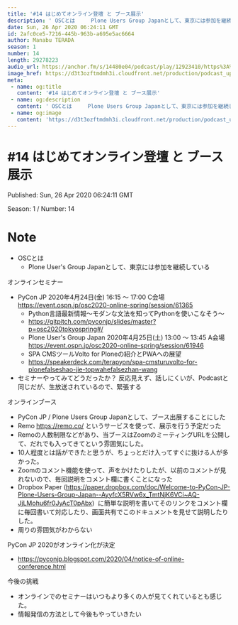 ```yaml
---
title: '#14 はじめてオンライン登壇 と ブース展示'
description: ' OSCとは     Plone Users Group Japanとして、東京には参加を継続している    オンラインセミナー  PyCon JP 2020年4月24日(金) 16:15 〜 17:'
date: Sun, 26 Apr 2020 06:24:11 GMT
id: 2afc0ce5-7216-445b-963b-a695e5ac6664
author: Manabu TERADA
season: 1
number: 14
length: 29278223
audio_url: https://anchor.fm/s/14480e04/podcast/play/12923410/https%3A%2F%2Fd3ctxlq1ktw2nl.cloudfront.net%2Fproduction%2F2020-3-26%2F67705658-48000-2-f6e52402feebc.mp3
image_href: https://d3t3ozftmdmh3i.cloudfront.net/production/podcast_uploaded/3302665/3302665-1582446732992-f3e5401da36c1.jpg
meta:
 - name: og:title
   content: '#14 はじめてオンライン登壇 と ブース展示'
 - name: og:description
   content: ' OSCとは     Plone Users Group Japanとして、東京には参加を継続している    オンラインセミナー  PyCon JP 2020年4月24日(金) 16:15 〜 17:'
 - name: og:image
   content: 'https://d3t3ozftmdmh3i.cloudfront.net/production/podcast_uploaded/3302665/3302665-1582446732992-f3e5401da36c1.jpg'
---
```

# #14 はじめてオンライン登壇 と ブース展示

Published: Sun, 26 Apr 2020 06:24:11 GMT

Season: 1 / Number: 14

# Note

<ul>
 <li>OSCとは
   <ul>
      <li>Plone User's Group Japanとして、東京には参加を継続している</li>
    </ul>
  </li>
</ul>
<p>オンラインセミナー</p>
<ul>
  <li>PyCon JP 2020年4月24日(金) 16:15 〜 17:00 C会場 <a href="https://event.ospn.jp/osc2020-online-spring/session/61365" rel="noreferrer nofollow noopener" target="_blank">https://event.ospn.jp/osc2020-online-spring/session/61365</a>
    <ul>
      <li>Python言語最新情報～モダンな文法を知ってPythonを使いこなそう～</li>
      <li><a href="https://gitpitch.com/pyconjp/slides/master?p=osc2020tokyospring#/" rel="noreferrer nofollow noopener" target="_blank">https://gitpitch.com/pyconjp/slides/master?p=osc2020tokyospring#/</a></li>
      <li>Plone User's Group Japan 2020年4月25日(土) 13:00 〜 13:45 A会場 <a href="https://event.ospn.jp/osc2020-online-spring/session/61946" rel="noreferrer nofollow noopener" target="_blank">https://event.ospn.jp/osc2020-online-spring/session/61946</a></li>
      <li>SPA CMSツールVolto for Ploneの紹介とPWAへの展望</li>
      <li><a href="https://speakerdeck.com/terapyon/spa-cmsturuvolto-for-plonefalseshao-jie-topwahefalsezhan-wang" rel="noreferrer nofollow noopener" target="_blank">https://speakerdeck.com/terapyon/spa-cmsturuvolto-for-plonefalseshao-jie-topwahefalsezhan-wang</a></li>
    </ul>
  </li>
  <li>セミナーやってみてどうだったか？ 反応見えず、話しにくいが、Podcastと同じだが、生放送されているので、緊張する</li>
</ul>
<p>オンラインブース</p>
<ul>
  <li>PyCon JP / Plone Users Group Japanとして、ブース出展することにした</li>
  <li>Remo <a href="https://remo.co/" rel="noreferrer nofollow noopener" target="_blank">https://remo.co/</a> というサービスを使って、展示を行う予定だった</li>
  <li>Remoの人数制限などがあり、当ブースはZoomのミーティングURLを公開して、だれでも入ってきてという雰囲気にした。</li>
  <li>10人程度とは話ができたと思うが、ちょっとだけ入ってすぐに抜ける人が多かった。</li>
  <li>Zoomのコメント機能を使って、声をかけたりしたが、以前のコメントが見れないので、毎回説明をコメント欄に書くことになった</li>
  <li>Dropbox Paper (<a href="https://paper.dropbox.com/doc/Welcome-to-PyCon-JP-Plone-Users-Group-Japan--AyyfcX5RVw6x_TmtNjK6VCi~AQ-JjLMohu6fr0JyAcT0pAbx">https://paper.dropbox.com/doc/Welcome-to-PyCon-JP-Plone-Users-Group-Japan--AyyfcX5RVw6x_TmtNjK6VCi~AQ-JjLMohu6fr0JyAcT0pAbx</a>) &nbsp;に簡単な説明を書いてそのリンクをコメント欄に毎回書いて対応したり、画面共有でこのドキュメントを見せて説明したりした。</li>
  <li>周りの雰囲気がわからない</li>
</ul>
<p>PyCon JP 2020がオンライン化が決定</p>
<ul>
  <li><a href="https://pyconjp.blogspot.com/2020/04/notice-of-online-conference.html" rel="noreferrer nofollow noopener" target="_blank">https://pyconjp.blogspot.com/2020/04/notice-of-online-conference.html</a></li>
</ul>
<p>今後の挑戦</p>
<ul>
  <li>オンラインでのセミナーはいつもより多くの人が見てくれているとも感じた。</li>
  <li>情報発信の方法として今後もやっていきたい</li>
</ul>



<a-player 
:options="{
  audio: [
    {
        name: '#14 はじめてオンライン登壇 と ブース展示',
        artist: 'terapyon',
        url: 'https://anchor.fm/s/14480e04/podcast/play/12923410/https%3A%2F%2Fd3ctxlq1ktw2nl.cloudfront.net%2Fproduction%2F2020-3-26%2F67705658-48000-2-f6e52402feebc.mp3',
        cover: 'https://d3t3ozftmdmh3i.cloudfront.net/production/podcast_uploaded/3302665/3302665-1582446732992-f3e5401da36c1.jpg'
    }
    ]
}"
/>

